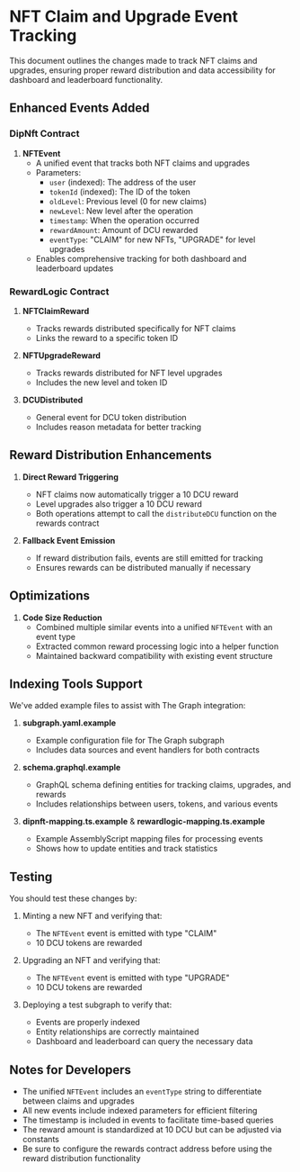 # NFT Claim and Upgrade Event Tracking

This document outlines the changes made to track NFT claims and upgrades, ensuring proper reward distribution and data accessibility for dashboard and leaderboard functionality.

## Enhanced Events Added

### DipNft Contract

1. **NFTEvent**
   - A unified event that tracks both NFT claims and upgrades
   - Parameters:
     - `user` (indexed): The address of the user
     - `tokenId` (indexed): The ID of the token
     - `oldLevel`: Previous level (0 for new claims)
     - `newLevel`: New level after the operation
     - `timestamp`: When the operation occurred
     - `rewardAmount`: Amount of DCU rewarded
     - `eventType`: "CLAIM" for new NFTs, "UPGRADE" for level upgrades
   - Enables comprehensive tracking for both dashboard and leaderboard updates

### RewardLogic Contract

1. **NFTClaimReward**
   - Tracks rewards distributed specifically for NFT claims
   - Links the reward to a specific token ID

2. **NFTUpgradeReward**
   - Tracks rewards distributed for NFT level upgrades
   - Includes the new level and token ID

3. **DCUDistributed**
   - General event for DCU token distribution
   - Includes reason metadata for better tracking

## Reward Distribution Enhancements

1. **Direct Reward Triggering**
   - NFT claims now automatically trigger a 10 DCU reward
   - Level upgrades also trigger a 10 DCU reward
   - Both operations attempt to call the `distributeDCU` function on the rewards contract

2. **Fallback Event Emission**
   - If reward distribution fails, events are still emitted for tracking
   - Ensures rewards can be distributed manually if necessary

## Optimizations

1. **Code Size Reduction**
   - Combined multiple similar events into a unified `NFTEvent` with an event type
   - Extracted common reward processing logic into a helper function
   - Maintained backward compatibility with existing event structure

## Indexing Tools Support

We've added example files to assist with The Graph integration:

1. **subgraph.yaml.example**
   - Example configuration file for The Graph subgraph
   - Includes data sources and event handlers for both contracts

2. **schema.graphql.example**
   - GraphQL schema defining entities for tracking claims, upgrades, and rewards
   - Includes relationships between users, tokens, and various events

3. **dipnft-mapping.ts.example** & **rewardlogic-mapping.ts.example**
   - Example AssemblyScript mapping files for processing events
   - Shows how to update entities and track statistics

## Testing

You should test these changes by:

1. Minting a new NFT and verifying that:
   - The `NFTEvent` event is emitted with type "CLAIM"
   - 10 DCU tokens are rewarded

2. Upgrading an NFT and verifying that:
   - The `NFTEvent` event is emitted with type "UPGRADE"
   - 10 DCU tokens are rewarded

3. Deploying a test subgraph to verify that:
   - Events are properly indexed
   - Entity relationships are correctly maintained
   - Dashboard and leaderboard can query the necessary data

## Notes for Developers

- The unified `NFTEvent` includes an `eventType` string to differentiate between claims and upgrades
- All new events include indexed parameters for efficient filtering
- The timestamp is included in events to facilitate time-based queries
- The reward amount is standardized at 10 DCU but can be adjusted via constants
- Be sure to configure the rewards contract address before using the reward distribution functionality 